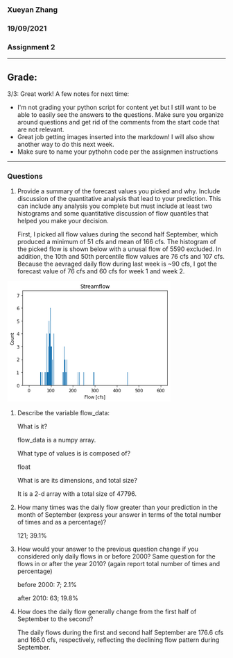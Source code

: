 ### Xueyan Zhang
### 19/09/2021
### Assignment 2

_________
## Grade: 
3/3: Great work!
A few notes for next time: 
- I'm not grading your python script for content yet but I still want to be able to easily see the answers to the questions. Make sure you organize around questions and get rid of the comments from the start code that are not relevant. 
- Great job getting images inserted into the markdown! I will also show another way to do this next week. 
- Make sure to name your pythohn code per the assignmen instructions
_________

### Questions
1. Provide a summary of the forecast values you picked and why. Include discussion of the quantitative analysis that lead to your prediction. This can include any analysis you complete but must include at least two histograms and some quantitative discussion of flow quantiles that helped you make your decision.

    First, I picked all flow values during the second half September, which produced a minimum of 51 cfs and mean of 166 cfs. The histogram of the picked flow is shown below with a unusal flow of 5590 excluded. In addition, the 10th and 50th percentile flow values are 76 cfs and 107 cfs. Because the aevraged daily flow during last week is ~90 cfs, I got the forecast value of 76 cfs and 60 cfs for week 1 and week 2.

![alt text](./../Assignment4/Sep-after-15.png)


1. Describe the variable flow_data:

   What is it?

   flow_data is a numpy array.

   What type of values is is composed of?

   float

   What is are its dimensions, and total size?

   It is a 2-d array with a total size of 47796.

2. How many times was the daily flow greater than your prediction in the month of September (express your answer in terms of the total number of times and as a percentage)?
   
   121; 39.1%

3. How would your answer to the previous question change if you considered only daily flows in or before 2000? Same question for the flows in or after the year 2010? (again report total number of times and percentage)

    before 2000: 7; 2.1%

    after 2010: 63; 19.8%

4. How does the daily flow generally change from the first half of September to the second?

     The daily flows during the first and second half September are 176.6 cfs and 166.0 cfs, respectively, reflecting the declining flow pattern during September. 

